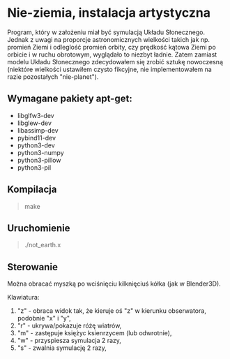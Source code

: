 # Nie-ziemia, instalacja artystyczna
Program, który w założeniu miał być symulacją Układu Słonecznego.
Jednak z uwagi na proporcje astronomicznych wielkości takich jak np.
promień Ziemi i odleglość promień orbity, czy prędkość kątowa Ziemi po orbicie
i w ruchu obrotowym, wyglądało to niezbyt ładnie.
Zatem zamiast modelu Układu Słonecznego zdecydowałem się zrobić sztukę nowoczesną
(niektóre wielkości ustawiłem czysto fikcyjne, nie implementowałem na razie pozostałych "nie-planet").

## Wymagane pakiety apt-get:

- libglfw3-dev
- libglew-dev
- libassimp-dev
- pybind11-dev
- python3-dev
- python3-numpy
- python3-pillow
- python3-pil

## Kompilacja
> make

## Uruchomienie
> ./not_earth.x

## Sterowanie
Można obracać myszką po wciśnięciu kilknięciuś kółka (jak w Blender3D).

Klawiatura:
1. "z" - obraca widok tak, że kieruje oś "z" w kierunku obserwatora, podobnie "x" i "y",
1. "r" - ukrywa/pokazuje różę wiatrów,
1. "m" - zastępuje księżyc ksienrzycem (lub odwrotnie),
1. "w" - przyspiesza symulacja 2 razy,
1. "s" - zwalnia symulację 2 razy,